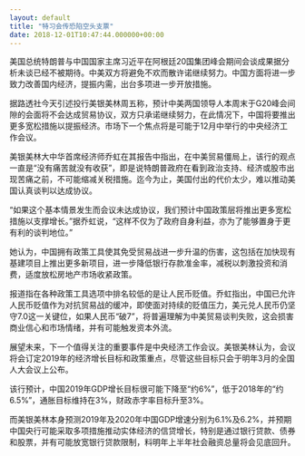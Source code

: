 ```yaml
---
layout: default
title: "特习会传恐陷空头支票"
date: 2018-12-01T10:47:44.000000+00:00
---
```


美国总统特朗普与中国国家主席习近平在阿根廷20国集团峰会期间会谈成果据分析未谈已经不被期待。中美双方将避免不欢而散许诺继续努力。中国方面将进一步致力改善国内经济，提振内需，出台多项进一步开放措施。

据路透社今天引述投行美银美林周五称，预计中美两国领导人本周末于G20峰会间隙的会面将不会达成贸易协议，双方只承诺继续努力，在此情况下，中国将要推出更多宽松措施以提振经济。市场下一个焦点将是可能于12月中举行的中央经济工作会议。

美银美林大中华首席经济师乔虹在其报告中指出，在中美贸易僵局上，该行的观点一直是“没有痛苦就没有收获”，即是说特朗普政府在看到政治支持、经济或股市出现苦痛之前，不可能缩减关税措施。迄今为止，美国付出的代价太少，难以推动美国认真谈判以达成协议。

“如果这个基本情景发生而会议未达成协议，我们预计中国政策层将推出更多宽松措施以支撑增长。”据乔虹说，“这样不仅为了政府自身利益，亦为了能够置身于更有利的谈判地位。”

她认为，中国拥有政策工具使其免受贸易战进一步升温的伤害，这包括在加快现有基建项目上推出更多新项目，进一步降低银行存款准金率，减税以刺激投资和消费，适度放松房地产市场收紧政策。

报道指在各种政策工具选项中排名较低的是让人民币贬值。乔虹指出，中国已允许人民币贬值作为对抗贸易战的缓冲，即使面对持续的贬值压力，美元兑人民币仍坚守7.0这一关键位，如果人民币“破7”，将普遍理解为中美贸易谈判失败，这会损害商业信心和市场情绪，并有可能触发资本外流。

展望未来，下一个值得关注的重要事件是中央经济工作会议。美银美林认为，会议将会订定2019年的经济增长目标和政策重点，尽管这些目标只会于明年3月的全国人大会议上公布。

该行预计，中国2019年GDP增长目标很可能下降至“约6%”，低于2018年的“约6.5%”，通胀目标维持在3%，财政赤字率目标升至3%。

而美银美林本身预测2019年及2020年中国GDP增速分别为6.1%及6.2%，并预期中国央行可能采取多项措施推动实体经济的信贷增长，特别是通过银行贷款、债券和股票，并有可能放宽银行贷款限制，料明年上半年社会融资总量将会见底回升。

